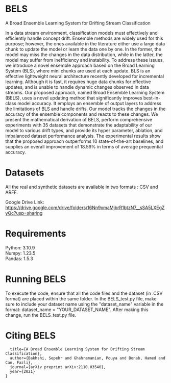 # BELS
A Broad Ensemble Learning System for Drifting Stream Classification

In a data stream environment, classification models must effectively and efficiently handle
concept drift. Ensemble methods are widely used for this purpose; however, the ones available in the
literature either use a large data chunk to update the model or learn the data one by one. In the former,
the model may miss the changes in the data distribution, while in the latter, the model may suffer from
inefficiency and instability. To address these issues, we introduce a novel ensemble approach based on the
Broad Learning System (BLS), where mini chunks are used at each update. BLS is an effective lightweight
neural architecture recently developed for incremental learning. Although it is fast, it requires huge data
chunks for effective updates, and is unable to handle dynamic changes observed in data streams. Our
proposed approach, named Broad Ensemble Learning System (BELS), uses a novel updating method that
significantly improves best-in-class model accuracy. It employs an ensemble of output layers to address
the limitations of BLS and handle drifts. Our model tracks the changes in the accuracy of the ensemble
components and reacts to these changes. We present the mathematical derivation of BELS, perform
comprehensive experiments with 35 datasets that demonstrate the adaptability of our model to various
drift types, and provide its hyper parameter, ablation, and imbalanced dataset performance analysis. The
experimental results show that the proposed approach outperforms 10 state-of-the-art baselines, and supplies
an overall improvement of 18.59% in terms of average prequential accuracy.

# Datasets
All the real and synthetic datasets are available in two formats : CSV and ARFF. 

Google Drive Link: https://drive.google.com/drive/folders/16Nn9xmaMjbrR1btzN7__sSA5LXEgZyQc?usp=sharing

# Requirements
Python: 3.10.9 <br />
Numpy: 1.23.5 <br />
Pandas:  1.5.3 <br />

# Running BELS

To execute the code, ensure that all the code files and the dataset (in .CSV format) are placed within the same folder. In the BELS_test.py file, make sure to include your dataset name using the "dataset_name" variable in the format: dataset_name = "YOUR_DATASET_NAME". After making this change, run the BELS_test.py file.

# Citing BELS

```@article{bakhshi2021broad,
  title={A Broad Ensemble Learning System for Drifting Stream Classification},
  author={Bakhshi, Sepehr and Ghahramanian, Pouya and Bonab, Hamed and Can, Fazli},
  journal={arXiv preprint arXiv:2110.03540},
  year={2021}
}



